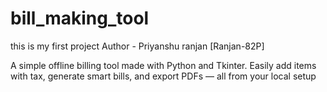 # bill_making_tool
this is my first project 
Author - Priyanshu ranjan [Ranjan-82P]

A simple offline billing tool made with Python and Tkinter.
Easily add items with tax, generate smart bills, and export  PDFs — all from your 
 local setup
